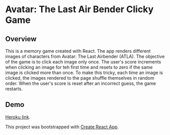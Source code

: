 # Avatar: The Last Air Bender Clicky Game

## Overview
This is a memory game created with React. The app renders different images of characters from Avatar: The Last Airbender (ATLA). The objective of the game is to click each image only once. The user's score increments when clicking an image for teh first time and resets to zero if the same image is clicked more than once. To make this tricky, each time an image is clicked, the images rendered to the page shuffle themselves in random order. When the user's score is reset after an incorrect guess, the game restarts. 


## Demo 
[Heroku link](https://cryptic-hamlet-57167.herokuapp.com/). 


This project was bootstrapped with [Create React App](https://github.com/facebook/create-react-app).

